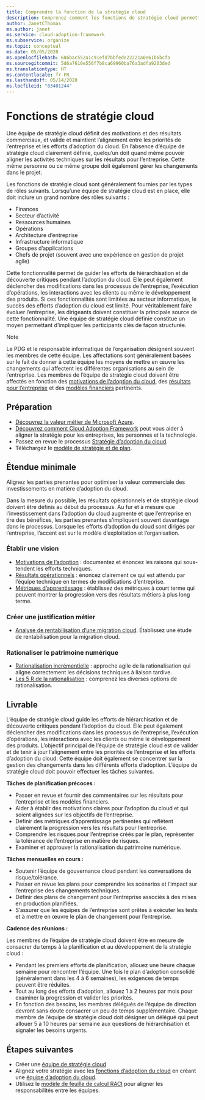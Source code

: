 ```yaml
---
title: Comprendre la fonction de la stratégie cloud
description: Comprenez comment les fonctions de stratégie cloud permettent d’aligner les résultats commerciaux et les efforts d’adoption du cloud.
author: JanetCThomas
ms.author: janet
ms.service: cloud-adoption-framework
ms.subservice: organize
ms.topic: conceptual
ms.date: 05/05/2020
ms.openlocfilehash: 686bac552a1c91efd7bbfede22221a0e61b6bcfa
ms.sourcegitcommit: 5d6a7610e556f7b8ca69960ba76a3adfa9203ded
ms.translationtype: HT
ms.contentlocale: fr-FR
ms.lasthandoff: 05/14/2020
ms.locfileid: "83401244"
---
```

# <a name="cloud-strategy-functions"></a>Fonctions de stratégie cloud

Une équipe de stratégie cloud définit des motivations et des résultats commerciaux, et valide et maintient l’alignement entre les priorités de l’entreprise et les efforts d’adoption du cloud. En l’absence d’équipe de stratégie cloud clairement définie, quelqu’un doit quand même pouvoir aligner les activités techniques sur les résultats pour l’entreprise. Cette même personne ou ce même groupe doit également gérer les changements dans le projet.

Les fonctions de stratégie cloud sont généralement fournies par les types de rôles suivants. Lorsqu’une équipe de stratégie cloud est en place, elle doit inclure un grand nombre des rôles suivants :

- Finances
- Secteur d’activité
- Ressources humaines
- Opérations
- Architecture d’entreprise
- Infrastructure informatique
- Groupes d’applications
- Chefs de projet (souvent avec une expérience en gestion de projet agile)

Cette fonctionnalité permet de guider les efforts de hiérarchisation et de découverte critiques pendant l’adoption du cloud. Elle peut également déclencher des modifications dans les processus de l’entreprise, l’exécution d’opérations, les interactions avec les clients ou même le développement des produits. Si ces fonctionnalités sont limitées au secteur informatique, le succès des efforts d’adoption du cloud est limité. Pour véritablement faire évoluer l’entreprise, les dirigeants doivent constituer la principale source de cette fonctionnalité. Une équipe de stratégie cloud définie constitue un moyen permettant d’impliquer les participants clés de façon structurée.

> [!NOTE]
> Le PDG et le responsable informatique de l’organisation désignent souvent les membres de cette équipe. Les affectations sont généralement basées sur le fait de donner à cette équipe les moyens de mettre en œuvre les changements qui affectent les différentes organisations au sein de l’entreprise. Les membres de l’équipe de stratégie cloud doivent être affectés en fonction des [motivations de l’adoption du cloud](../strategy/motivations.md), des [résultats pour l’entreprise](../strategy/business-outcomes/index.md) et des [modèles financiers](../strategy/financial-models.md) pertinents.

## <a name="preparation"></a>Préparation

- [Découvrez la valeur métier de Microsoft Azure](https://docs.microsoft.com/learn/paths/learn-business-value-of-azure).
- [Découvrez comment Cloud Adoption Framework](https://docs.microsoft.com/learn/modules/microsoft-cloud-adoption-framework-for-azure) peut vous aider à aligner la stratégie pour les entreprises, les personnes et la technologie.
- Passez en revue le processus [Stratégie d’adoption du cloud](../strategy/index.md).
- Téléchargez le [modèle de stratégie et de plan](https://archcenter.blob.core.windows.net/cdn/fusion/readiness/Microsoft-Cloud-Adoption-Framework-Strategy-and-Plan-Template.docx).

## <a name="minimum-scope"></a>Étendue minimale

Alignez les parties prenantes pour optimiser la valeur commerciale des investissements en matière d’adoption du cloud.

Dans la mesure du possible, les résultats opérationnels et de stratégie cloud doivent être définis au début du processus. Au fur et à mesure que l’investissement dans l’adoption du cloud augmente et que l’entreprise en tire des bénéfices, les parties prenantes s’impliquent souvent davantage dans le processus. Lorsque les efforts d’adoption du cloud sont dirigés par l’entreprise, l’accent est sur le modèle d’exploitation et l’organisation.

### <a name="establish-a-vision"></a>Établir une vision

- [Motivations de l’adoption](../strategy/motivations.md) : documentez et énoncez les raisons qui sous-tendent les efforts techniques.
- [Résultats opérationnels](../strategy/business-outcomes/index.md) : énoncez clairement ce qui est attendu par l’équipe technique en termes de modifications d’entreprise.
- [Métriques d’apprentissage](../strategy/learning-metrics.md) : établissez des métriques à court terme qui peuvent montrer la progression vers des résultats métiers à plus long terme.

### <a name="build-business-justification"></a>Créer une justification métier

- [Analyse de rentabilisation d’une migration cloud](../strategy/cloud-migration-business-case.md). Établissez une étude de rentabilisation pour la migration cloud.

### <a name="rationalize-the-digital-estate"></a>Rationaliser le patrimoine numérique

- [Rationalisation incrémentielle](../digital-estate/rationalize.md) : approche agile de la rationalisation qui aligne correctement les décisions techniques à liaison tardive.
- [Les 5 R de la rationalisation](../digital-estate/5-rs-of-rationalization.md) : comprenez les diverses options de rationalisation.

## <a name="deliverable"></a>Livrable

L’équipe de stratégie cloud guide les efforts de hiérarchisation et de découverte critiques pendant l’adoption du cloud. Elle peut également déclencher des modifications dans les processus de l’entreprise, l’exécution d’opérations, les interactions avec les clients ou même le développement des produits. L’objectif principal de l’équipe de stratégie cloud est de valider et de tenir à jour l’alignement entre les priorités de l’entreprise et les efforts d’adoption du cloud. Cette équipe doit également se concentrer sur la gestion des changements dans les différents efforts d’adoption. L’équipe de stratégie cloud doit pouvoir effectuer les tâches suivantes.

**Tâches de planification précoces :**

- Passer en revue et fournir des commentaires sur les résultats pour l’entreprise et les modèles financiers.
- Aider à établir des motivations claires pour l’adoption du cloud et qui soient alignées sur les objectifs de l’entreprise.
- Définir des métriques d’apprentissage pertinentes qui reflètent clairement la progression vers les résultats pour l’entreprise.
- Comprendre les risques pour l’entreprise créés par le plan, représenter la tolérance de l’entreprise en matière de risques.
- Examiner et approuver la rationalisation du patrimoine numérique.

**Tâches mensuelles en cours :**

- Soutenir l’équipe de gouvernance cloud pendant les conversations de risque/tolérance.
- Passer en revue les plans pour comprendre les scénarios et l’impact sur l’entreprise des changements techniques.
- Définir des plans de changement pour l’entreprise associés à des mises en production planifiées.
- S’assurer que les équipes de l’entreprise sont prêtes à exécuter les tests et à mettre en œuvre le plan de changement pour l’entreprise.

**Cadence des réunions :**

Les membres de l’équipe de stratégie cloud doivent être en mesure de consacrer du temps à la planification et au développement de la stratégie cloud :

- Pendant les premiers efforts de planification, allouez une heure chaque semaine pour rencontrer l’équipe. Une fois le plan d’adoption consolidé (généralement dans les 4 à 6 semaines), les exigences de temps peuvent être réduites.
- Tout au long des efforts d’adoption, allouez 1 à 2 heures par mois pour examiner la progression et valider les priorités.
- En fonction des besoins, les membres délégués de l’équipe de direction devront sans doute consacrer un peu de temps supplémentaire. Chaque membre de l’équipe de stratégie cloud doit désigner un délégué qui peut allouer 5 à 10 heures par semaine aux questions de hiérarchisation et signaler les besoins urgents.

## <a name="next-steps"></a>Étapes suivantes

- Créer une [équipe de stratégie cloud](../get-started/team/cloud-strategy.md)
- Alignez votre stratégie avec les [fonctions d’adoption du cloud](./cloud-adoption.md) en créant une [équipe d’adoption du cloud](../get-started/team/cloud-adoption.md).
- Utilisez le [modèle de feuille de calcul RACI](https://archcenter.blob.core.windows.net/cdn/fusion/management/raci-template.xlsx) pour aligner les responsabilités entre les équipes.

